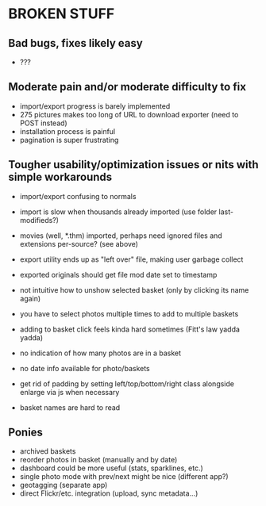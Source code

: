 # BROKEN STUFF #

## Bad bugs, fixes likely easy ##

- ???


## Moderate pain and/or moderate difficulty to fix ##

- import/export progress is barely implemented
- 275 pictures makes too long of URL to download exporter (need to POST instead)
- installation process is painful
- pagination is super frustrating


## Tougher usability/optimization issues or nits with simple workarounds ##

- import/export confusing to normals
- import is slow when thousands already imported (use folder last-modifieds?)
- movies (well, *.thm) imported, perhaps need ignored files and extensions per-source? (see above)
- export utility ends up as "left over" file, making user garbage collect
- exported originals should get file mod date set to timestamp

- not intuitive how to unshow selected basket (only by clicking its name again)
- you have to select photos multiple times to add to multiple baskets
- adding to basket click feels kinda hard sometimes (Fitt's law yadda yadda)
- no indication of how many photos are in a basket
- no date info available for photo/baskets
- get rid of padding by setting left/top/bottom/right class alongside enlarge via js when necessary
- basket names are hard to read


## Ponies ##

- archived baskets
- reorder photos in basket (manually and by date)
- dashboard could be more useful (stats, sparklines, etc.)
- single photo mode with prev/next might be nice (different app?)
- geotagging (separate app)
- direct Flickr/etc. integration (upload, sync metadata...)
